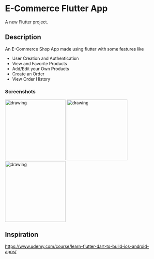 # E-Commerce Flutter App

A new Flutter project.

## Description

An E-Commerce Shop App made using flutter with some features like

- User Creation and Authentication
- View and Favorite Products 
- Add/Edit your Own Products
- Create an Order
- View Order History

### Screenshots
<div>
<img src="https://user-images.githubusercontent.com/24414643/152584525-cc33530b-2f1c-4e30-a4f4-87ec1fb1156b.png" alt="drawing" style="width:200px;"/>
<img src="https://user-images.githubusercontent.com/24414643/152584899-fc437ef6-18f3-4d03-9663-f1a176bf0340.png" alt="drawing" style="width:200px;"/>
<img src="https://user-images.githubusercontent.com/24414643/152584925-907ad23d-0ab2-489c-9a12-ea4ee7b2bf11.png" alt="drawing" style="width:200px;"/>
</div>


## Inspiration

https://www.udemy.com/course/learn-flutter-dart-to-build-ios-android-apps/



